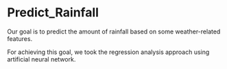 # Predict_Rainfall
Our goal is to predict the amount of rainfall based on some weather-related features.

For achieving this goal, we took the regression analysis approach using artificial neural network.
